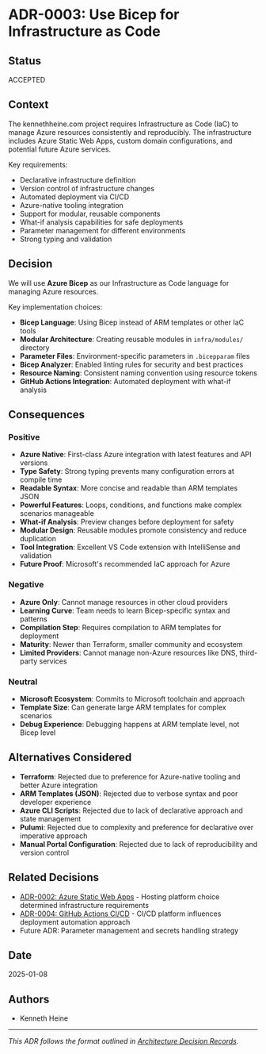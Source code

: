 # ADR-0003: Use Bicep for Infrastructure as Code

## Status

ACCEPTED

## Context

The kennethheine.com project requires Infrastructure as Code (IaC) to manage Azure resources consistently and reproducibly. The infrastructure includes Azure Static Web Apps, custom domain configurations, and potential future Azure services.

Key requirements:
- Declarative infrastructure definition
- Version control of infrastructure changes
- Automated deployment via CI/CD
- Azure-native tooling integration
- Support for modular, reusable components
- What-if analysis capabilities for safe deployments
- Parameter management for different environments
- Strong typing and validation

## Decision

We will use **Azure Bicep** as our Infrastructure as Code language for managing Azure resources.

Key implementation choices:
- **Bicep Language**: Using Bicep instead of ARM templates or other IaC tools
- **Modular Architecture**: Creating reusable modules in `infra/modules/` directory
- **Parameter Files**: Environment-specific parameters in `.bicepparam` files
- **Bicep Analyzer**: Enabled linting rules for security and best practices
- **Resource Naming**: Consistent naming convention using resource tokens
- **GitHub Actions Integration**: Automated deployment with what-if analysis

## Consequences

### Positive
- **Azure Native**: First-class Azure integration with latest features and API versions
- **Type Safety**: Strong typing prevents many configuration errors at compile time
- **Readable Syntax**: More concise and readable than ARM templates JSON
- **Powerful Features**: Loops, conditions, and functions make complex scenarios manageable
- **What-if Analysis**: Preview changes before deployment for safety
- **Modular Design**: Reusable modules promote consistency and reduce duplication
- **Tool Integration**: Excellent VS Code extension with IntelliSense and validation
- **Future Proof**: Microsoft's recommended IaC approach for Azure

### Negative
- **Azure Only**: Cannot manage resources in other cloud providers
- **Learning Curve**: Team needs to learn Bicep-specific syntax and patterns
- **Compilation Step**: Requires compilation to ARM templates for deployment
- **Maturity**: Newer than Terraform, smaller community and ecosystem
- **Limited Providers**: Cannot manage non-Azure resources like DNS, third-party services

### Neutral
- **Microsoft Ecosystem**: Commits to Microsoft toolchain and approach
- **Template Size**: Can generate large ARM templates for complex scenarios
- **Debug Experience**: Debugging happens at ARM template level, not Bicep level

## Alternatives Considered

- **Terraform**: Rejected due to preference for Azure-native tooling and better Azure integration
- **ARM Templates (JSON)**: Rejected due to verbose syntax and poor developer experience
- **Azure CLI Scripts**: Rejected due to lack of declarative approach and state management
- **Pulumi**: Rejected due to complexity and preference for declarative over imperative approach
- **Manual Portal Configuration**: Rejected due to lack of reproducibility and version control

## Related Decisions

- [ADR-0002: Azure Static Web Apps](./0002-azure-static-web-apps.md) - Hosting platform choice determined infrastructure requirements
- [ADR-0004: GitHub Actions CI/CD](./0004-github-actions-cicd.md) - CI/CD platform influences deployment automation approach
- Future ADR: Parameter management and secrets handling strategy

## Date

2025-01-08

## Authors

- Kenneth Heine

---

*This ADR follows the format outlined in [Architecture Decision Records](./README.md).*